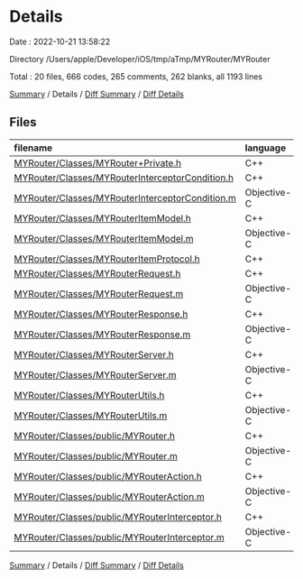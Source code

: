 # Details

Date : 2022-10-21 13:58:22

Directory /Users/apple/Developer/iOS/tmp/aTmp/MYRouter/MYRouter

Total : 20 files,  666 codes, 265 comments, 262 blanks, all 1193 lines

[Summary](results.md) / Details / [Diff Summary](diff.md) / [Diff Details](diff-details.md)

## Files
| filename | language | code | comment | blank | total |
| :--- | :--- | ---: | ---: | ---: | ---: |
| [MYRouter/Classes/MYRouter+Private.h](/MYRouter/Classes/MYRouter+Private.h) | C++ | 8 | 6 | 8 | 22 |
| [MYRouter/Classes/MYRouterInterceptorCondition.h](/MYRouter/Classes/MYRouterInterceptorCondition.h) | C++ | 13 | 6 | 10 | 29 |
| [MYRouter/Classes/MYRouterInterceptorCondition.m](/MYRouter/Classes/MYRouterInterceptorCondition.m) | Objective-C | 32 | 10 | 8 | 50 |
| [MYRouter/Classes/MYRouterItemModel.h](/MYRouter/Classes/MYRouterItemModel.h) | C++ | 15 | 6 | 12 | 33 |
| [MYRouter/Classes/MYRouterItemModel.m](/MYRouter/Classes/MYRouterItemModel.m) | Objective-C | 17 | 6 | 11 | 34 |
| [MYRouter/Classes/MYRouterItemProtocol.h](/MYRouter/Classes/MYRouterItemProtocol.h) | C++ | 12 | 6 | 9 | 27 |
| [MYRouter/Classes/MYRouterRequest.h](/MYRouter/Classes/MYRouterRequest.h) | C++ | 9 | 9 | 10 | 28 |
| [MYRouter/Classes/MYRouterRequest.m](/MYRouter/Classes/MYRouterRequest.m) | Objective-C | 25 | 8 | 14 | 47 |
| [MYRouter/Classes/MYRouterResponse.h](/MYRouter/Classes/MYRouterResponse.h) | C++ | 9 | 6 | 9 | 24 |
| [MYRouter/Classes/MYRouterResponse.m](/MYRouter/Classes/MYRouterResponse.m) | Objective-C | 3 | 6 | 4 | 13 |
| [MYRouter/Classes/MYRouterServer.h](/MYRouter/Classes/MYRouterServer.h) | C++ | 11 | 6 | 9 | 26 |
| [MYRouter/Classes/MYRouterServer.m](/MYRouter/Classes/MYRouterServer.m) | Objective-C | 25 | 52 | 8 | 85 |
| [MYRouter/Classes/MYRouterUtils.h](/MYRouter/Classes/MYRouterUtils.h) | C++ | 11 | 10 | 10 | 31 |
| [MYRouter/Classes/MYRouterUtils.m](/MYRouter/Classes/MYRouterUtils.m) | Objective-C | 119 | 35 | 13 | 167 |
| [MYRouter/Classes/public/MYRouter.h](/MYRouter/Classes/public/MYRouter.h) | C++ | 37 | 53 | 35 | 125 |
| [MYRouter/Classes/public/MYRouter.m](/MYRouter/Classes/public/MYRouter.m) | Objective-C | 218 | 13 | 46 | 277 |
| [MYRouter/Classes/public/MYRouterAction.h](/MYRouter/Classes/public/MYRouterAction.h) | C++ | 8 | 7 | 8 | 23 |
| [MYRouter/Classes/public/MYRouterAction.m](/MYRouter/Classes/public/MYRouterAction.m) | Objective-C | 21 | 7 | 9 | 37 |
| [MYRouter/Classes/public/MYRouterInterceptor.h](/MYRouter/Classes/public/MYRouterInterceptor.h) | C++ | 24 | 7 | 16 | 47 |
| [MYRouter/Classes/public/MYRouterInterceptor.m](/MYRouter/Classes/public/MYRouterInterceptor.m) | Objective-C | 49 | 6 | 13 | 68 |

[Summary](results.md) / Details / [Diff Summary](diff.md) / [Diff Details](diff-details.md)